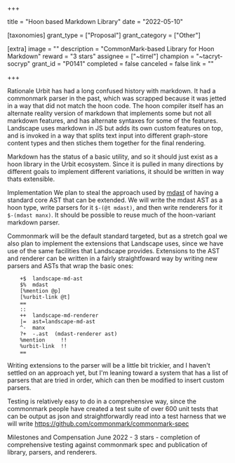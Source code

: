+++

title = "Hoon based Markdown Library"
date = "2022-05-10"

[taxonomies]
grant_type = ["Proposal"]
grant_category = ["Other"]

[extra]
image = ""
description = "CommonMark-based Library for Hoon Markdown"
reward = "3 stars"
assignee = ["~tirrel"]
champion = "~tacryt-socryp"
grant_id = "P0141"
completed = false
canceled = false
link = ""

+++

Rationale
Urbit has had a long confused history with markdown. It had a commonmark parser in the past, which was scrapped because it was jetted in a way that did not match the hoon code. The hoon compiler itself has an alternate reality version of markdown that implements some but not all markdown features, and has alternate syntaxes for some of the features. Landscape uses markdown in JS but adds its own custom features on top, and is invoked in a way that splits text input into different graph-store content types and then stiches them together for the final rendering.

Markdown has the status of a basic utility, and so it should just exist as a hoon library in the Urbit ecosystem. Since it is pulled in many directions by different goals to implement different variations, it should be written in way thats extensible.

Implementation
We plan to steal the approach used by [mdast](https://github.com/syntax-tree/mdast) of having a standard core AST that can be extended. We will write the mdast AST as a hoon type, write parsers for it `$-(@t mdast)`, and then write renderers for it `$-(mdast manx)`. It should be possible to reuse much of the hoon-variant markdown parser.

Commonmark will be the default standard targeted, but as a stretch goal we also plan to implement the extensions that Landscape uses, since we have use of the same facilities that Landscape provides. Extensions to the AST and renderer can be written in a fairly straightfoward way by writing new parsers and ASTs that wrap the basic ones:
```
    +$  landscape-md-ast
    $%  mdast
    [%mention @p]
    [%urbit-link @t]
    ==
    ::
    ++  landscape-md-renderer
    |=  ast=landscape-md-ast
    ^-  manx
    ?+  -.ast  (mdast-renderer ast)
    %mention     !!
    %urbit-link  !!
    ==
```
Writing extensions to the parser will be a little bit trickier, and I haven't settled on an approach yet, but I'm leaning toward a system that has a list of parsers that are tried in order, which can then be modified to insert custom parsers.

Testing is relatively easy to do in a comprehensive way, since the commonmark people have created a test suite of over 600 unit tests that can be output as json and straightforwardly read into a test harness that we will write https://github.com/commonmark/commonmark-spec

Milestones and Compensation
June 2022 - 3 stars - completion of comprehensive testing against commonmark spec and publication of library, parsers, and renderers.
